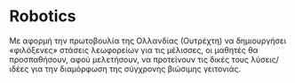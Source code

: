 # Robotics
Με αφορμή την πρωτοβουλία της Ολλανδίας (Ουτρέχτη) να δημιουργήσει «φιλόξενες» στάσεις λεωφορείων για τις μέλισσες, οι μαθητές θα προσπαθήσουν, αφού μελετήσουν, να προτείνουν τις δικές τους λύσεις/ιδέες για την διαμόρφωση της σύγχρονης βιώσιμης γειτονιάς.
